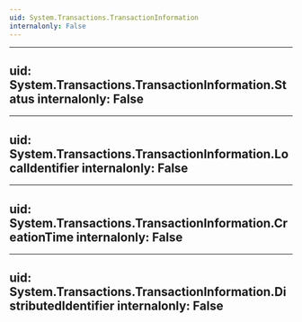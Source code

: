 ```yaml
---
uid: System.Transactions.TransactionInformation
internalonly: False
---
```


---
uid: System.Transactions.TransactionInformation.Status
internalonly: False
---

---
uid: System.Transactions.TransactionInformation.LocalIdentifier
internalonly: False
---

---
uid: System.Transactions.TransactionInformation.CreationTime
internalonly: False
---

---
uid: System.Transactions.TransactionInformation.DistributedIdentifier
internalonly: False
---

